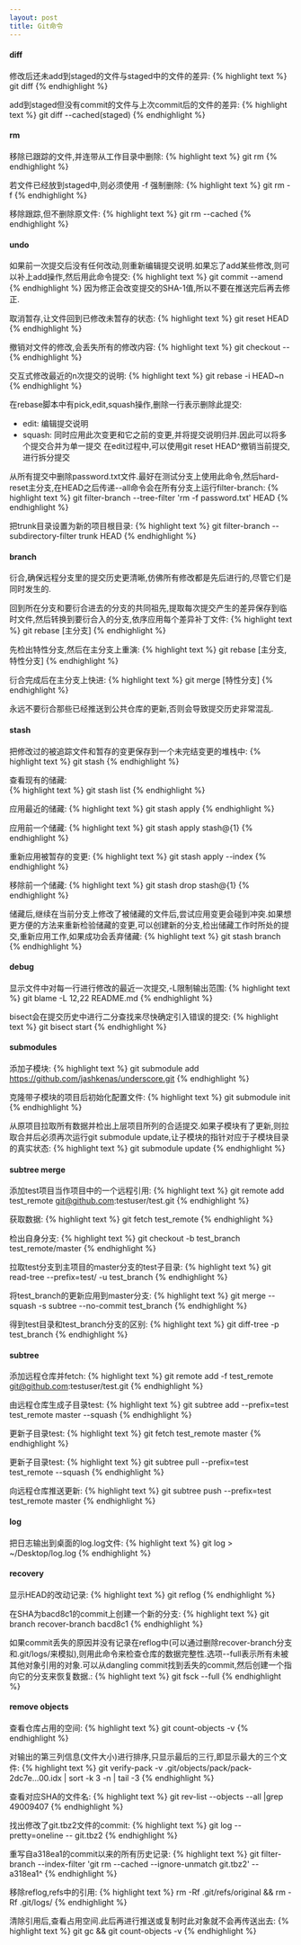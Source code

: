 ```yaml
---
layout: post
title: Git命令
---
```


#### diff

修改后还未add到staged的文件与staged中的文件的差异:
{% highlight text %}
  git diff
{% endhighlight %}

add到staged但没有commit的文件与上次commit后的文件的差异:
{% highlight text %}
  git diff --cached(staged)
{% endhighlight %}

#### rm

移除已跟踪的文件,并连带从工作目录中删除:
{% highlight text %}
  git rm
{% endhighlight %}

若文件已经放到staged中,则必须使用 -f 强制删除:
{% highlight text %}
  git rm -f
{% endhighlight %}

移除跟踪,但不删除原文件:
{% highlight text %}
  git rm --cached
{% endhighlight %}

#### undo

如果前一次提交后没有任何改动,则重新编辑提交说明.如果忘了add某些修改,则可以补上add操作,然后用此命令提交:
{% highlight text %}
  git commit --amend
{% endhighlight %}
因为修正会改变提交的SHA-1值,所以不要在推送完后再去修正.

取消暂存,让文件回到已修改未暂存的状态:
{% highlight text %}
  git reset HEAD <file>
{% endhighlight %}

撤销对文件的修改,会丢失所有的修改内容:
{% highlight text %}
  git checkout -- <file>
{% endhighlight %}

交互式修改最近的n次提交的说明:
{% highlight text %}
  git rebase -i HEAD~n
{% endhighlight %}

在rebase脚本中有pick,edit,squash操作,删除一行表示删除此提交:

* edit: 编辑提交说明
* squash: 同时应用此次变更和它之前的变更,并将提交说明归并.因此可以将多个提交合并为单一提交
 在edit过程中,可以使用git reset HEAD^撤销当前提交,进行拆分提交

从所有提交中删除password.txt文件.最好在测试分支上使用此命令,然后hard-reset主分支,在HEAD之后传递--all命令会在所有分支上运行filter-branch:
{% highlight text %}
  git filter-branch --tree-filter 'rm -f password.txt' HEAD
{% endhighlight %}

把trunk目录设置为新的项目根目录:
{% highlight text %}
  git filter-branch --subdirectory-filter trunk HEAD
{% endhighlight %}

#### branch

衍合,确保远程分支里的提交历史更清晰,仿佛所有修改都是先后进行的,尽管它们是同时发生的.

回到所在分支和要衍合进去的分支的共同祖先,提取每次提交产生的差异保存到临时文件,然后转换到要衍合入的分支,依序应用每个差异补丁文件:
{% highlight text %}
  git rebase [主分支]
{% endhighlight %}

先检出特性分支,然后在主分支上重演:
{% highlight text %}
  git rebase [主分支,特性分支]
{% endhighlight %}

衍合完成后在主分支上快进:
{% highlight text %}
  git merge [特性分支]
{% endhighlight %}

永远不要衍合那些已经推送到公共仓库的更新,否则会导致提交历史非常混乱.

#### stash

把修改过的被追踪文件和暂存的变更保存到一个未完结变更的堆栈中:
{% highlight text %}
  git stash
{% endhighlight %}

查看现有的储藏:  
{% highlight text %}
  git stash list
{% endhighlight %}

应用最近的储藏:
{% highlight text %}
  git stash apply
{% endhighlight %}

应用前一个储藏:
{% highlight text %}
  git stash apply stash@{1}
{% endhighlight %}

重新应用被暂存的变更:
{% highlight text %}
  git stash apply --index
{% endhighlight %}

移除前一个储藏:
{% highlight text %}
  git stash drop stash@{1}
{% endhighlight %}

储藏后,继续在当前分支上修改了被储藏的文件后,尝试应用变更会碰到冲突.如果想更方便的方法来重新检验储藏的变更,可以创建新的分支,检出储藏工作时所处的提交,重新应用工作,如果成功会丢弃储藏:
{% highlight text %}
  git stash branch
{% endhighlight %}

#### debug

显示文件中对每一行进行修改的最近一次提交,-L限制输出范围:
{% highlight text %}
  git blame -L 12,22 README.md
{% endhighlight %}

bisect会在提交历史中进行二分查找来尽快确定引入错误的提交:
{% highlight text %}
  git bisect start
{% endhighlight %}


#### submodules

添加子模块:
{% highlight text %}
  git submodule add https://github.com/jashkenas/underscore.git
{% endhighlight %}

克隆带子模块的项目后初始化配置文件:
{% highlight text %}
  git submodule init
{% endhighlight %}

从原项目拉取所有数据并检出上层项目所列的合适提交.如果子模块有了更新,则拉取合并后必须再次运行git submodule update,让子模块的指针对应于子模块目录的真实状态:
{% highlight text %}
  git submodule update
{% endhighlight %}


#### subtree merge

添加test项目当作项目中的一个远程引用:
{% highlight text %}
  git remote add test_remote git@github.com:testuser/test.git
{% endhighlight %}

获取数据:
{% highlight text %}
  git fetch test_remote
{% endhighlight %}

检出自身分支:
{% highlight text %}
 git checkout -b test_branch test_remote/master
{% endhighlight %}

拉取test分支到主项目的master分支的test子目录:
{% highlight text %}
  git read-tree --prefix=test/ -u test_branch
{% endhighlight %}

将test_branch的更新应用到master分支:
{% highlight text %}
  git merge --squash -s subtree --no-commit test_branch
{% endhighlight %}

得到test目录和test_branch分支的区别:
{% highlight text %}
  git diff-tree -p test_branch
{% endhighlight %}

#### subtree

添加远程仓库并fetch:
{% highlight text %}
  git remote add -f test_remote git@github.com:testuser/test.git
{% endhighlight %}

由远程仓库生成子目录test:
{% highlight text %}
  git subtree add --prefix=test test_remote master --squash
{% endhighlight %}

更新子目录test:
{% highlight text %}
  git fetch test_remote master
{% endhighlight %}

更新子目录test:
{% highlight text %}
  git subtree pull --prefix=test test_remote --squash
{% endhighlight %}

向远程仓库推送更新:
{% highlight text %}
  git subtree push --prefix=test test_remote master
{% endhighlight %}

#### log

把日志输出到桌面的log.log文件:
{% highlight text %}
  git log > ~/Desktop/log.log
{% endhighlight %}

#### recovery

显示HEAD的改动记录:
{% highlight text %}
  git reflog
{% endhighlight %}

在SHA为bacd8c1的commit上创建一个新的分支:
{% highlight text %}
  git branch recover-branch bacd8c1
{% endhighlight %}

如果commit丢失的原因并没有记录在reflog中(可以通过删除recover-branch分支和.git/logs/来模拟),则用此命令来检查仓库的数据完整性.选项--full表示所有未被其他对象引用的对象.可以从dangling commit找到丢失的commit,然后创建一个指向它的分支来恢复数据.:
{% highlight text %}
  git fsck --full
{% endhighlight %}

#### remove objects

查看仓库占用的空间:
{% highlight text %}
  git count-objects -v
{% endhighlight %}

对输出的第三列信息(文件大小)进行排序,只显示最后的三行,即显示最大的三个文件:
{% highlight text %}
  git verify-pack -v .git/objects/pack/pack-2dc7e...00.idx | sort -k 3 -n | tail -3
{% endhighlight %}

查看对应SHA的文件名:
{% highlight text %}
  git rev-list --objects --all |grep 49009407
{% endhighlight %}

找出修改了git.tbz2文件的commit:
{% highlight text %}
  git log --pretty=oneline -- git.tbz2
{% endhighlight %}

重写自a318ea1的commit以来的所有历史记录:
{% highlight text %}
  git filter-branch --index-filter 'git rm --cached --ignore-unmatch git.tbz2' -- a318ea1^
{% endhighlight %}

移除reflog,refs中的引用:
{% highlight text %}
  rm -Rf .git/refs/original && rm -Rf .git/logs/
{% endhighlight %}

清除引用后,查看占用空间.此后再进行推送或复制时此对象就不会再传送出去:
{% highlight text %}
  git gc && git count-objects -v
{% endhighlight %}
